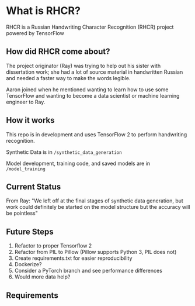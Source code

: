 # What is RHCR?

RHCR is a Russian Handwriting Character Recognition (RHCR) project powered by TensorFlow

## How did RHCR come about?

The project originator (Ray) was trying to help out his sister with dissertation work; she had a lot of source material in handwritten Russian and needed a faster way to make the words legible. 

Aaron joined when he mentioned wanting to learn how to use some TensorFlow and wanting to become a data scientist or machine learning engineer to Ray.

## How it works

This repo is in development and uses TensorFlow 2 to perform handwriting recognition.

Synthetic Data is in ```/synthetic_data_generation```

Model development, training code, and saved models are in ```/model_training```

## Current Status
From Ray:
"We left off at the final stages of synthetic data generation, but work could definitely be started on the model structure but the accuracy will be pointless"

## Future Steps
1. Refactor to proper Tensorflow 2
2. Refactor from PIL to Pillow (Pillow supports Python 3, PIL does not)
3. Create requirements.txt for easier reproducibility
4. Dockerize?
5. Consider a PyTorch branch and see performance differences
6. Would more data help?

## Requirements

